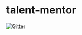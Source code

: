 # talent-mentor

[![Gitter](https://badges.gitter.im/talent-mentor/General.svg)](https://gitter.im/talent-mentor/General?utm_source=badge&utm_medium=badge&utm_campaign=pr-badge&utm_content=badge)